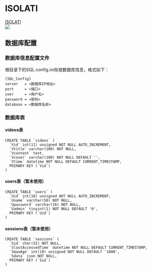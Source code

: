 # ISOLATI
[ISOLATI](https://isolati.cn "My Website")<br/>
![](https://isolati.cn/files/1.jpg)
## 数据库配置
### 数据库信息配置文件
根目录下的SQL.config.ini存放数据库信息，格式如下：
```
[SQL_Config]
server   = <数据库IP地址>
port     = <端口>
user     = <用户名>
password = <密码>
database = <数据库名称>
```
### 数据库表
#### videos表
```
CREATE TABLE `videos` (
  `Vid` int(11) unsigned NOT NULL AUTO_INCREMENT,
  `Vtitle` varchar(100) NOT NULL,
  `Vcontent` text,
  `Vcover` varchar(100) NOT NULL DEFAULT '',
  `Vtime` datetime NOT NULL DEFAULT CURRENT_TIMESTAMP,
  PRIMARY KEY (`Vid`)
)
```
#### users表（暂未使用）
```
CREATE TABLE `users` (
  `Uid` int(10) unsigned NOT NULL AUTO_INCREMENT,
  `Uname` varchar(50) NOT NULL,
  `Upassword` varchar(16) NOT NULL,
  `Uadmin` tinyint(1) NOT NULL DEFAULT '0',
  PRIMARY KEY (`Uid`)
)
```
#### sessions表（暂未使用）
```
CREATE TABLE `sessions` (
  `Sid` char(32) NOT NULL,
  `SlastAccessedTime` datetime NOT NULL DEFAULT CURRENT_TIMESTAMP,
  `SmaxAge` int(10) unsigned NOT NULL DEFAULT '1800',
  `Sdata` json NOT NULL,
  PRIMARY KEY (`Sid`)
)
```
